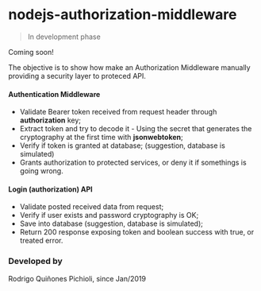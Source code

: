 # nodejs-authorization-middleware
>In development phase

Coming soon!

The objective is to show how make an Authorization Middleware manually providing a security layer to proteced API.

#### Authentication Middleware ####
- Validate Bearer token received from request header through **authorization** key;
- Extract token and try to decode it - Using the secret that generates the cryptography at the first time with **jsonwebtoken**;
- Verify if token is granted at database; (suggestion, database is simulated)
- Grants authorization to protected services, or deny it if somethings is going wrong.

#### Login (authorization) API ####
- Validate posted received data from request;
- Verify if user exists and password cryptography is OK;
- Save into database (suggestion, database is simulated);
- Return 200 response exposing token and boolean success with true, or treated error.

### Developed by
Rodrigo Quiñones Pichioli, since Jan/2019
